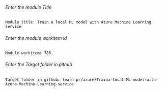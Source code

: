 		
###### Enter the module Title
```
Module title: Train a local ML model with Azure Machine Learning service
```
###### Enter the module workitem id
```
Module workitem: 786
```
###### Enter the Target folder in github
```
Target folder in github: learn-pr/azure/Traina-local-ML-model-with-Azure-Machine-Learning-service
```